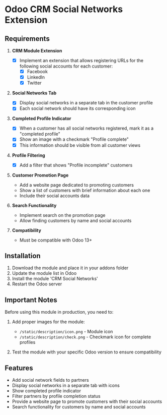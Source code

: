# Odoo CRM Social Networks Extension

## Requirements

1. **CRM Module Extension**
   - [X] Implement an extension that allows registering URLs for the following social accounts for each customer:
     - [X] Facebook
     - [X] LinkedIn
     - [X] Twitter

2. **Social Networks Tab**
   - [X] Display social networks in a separate tab in the customer profile
   - [X] Each social network should have its corresponding icon

3. **Completed Profile Indicator**
   - [X] When a customer has all social networks registered, mark it as a "completed profile"
   - [X] Show an image with a checkmark "Profile complete"
   - [X] This information should be visible from all customer views

4. **Profile Filtering**
   - [X] Add a filter that shows "Profile incomplete" customers

5. **Customer Promotion Page**
   - Add a website page dedicated to promoting customers
   - Show a list of customers with brief information about each one
   - Include their social accounts data

6. **Search Functionality**
   - Implement search on the promotion page
   - Allow finding customers by name and social accounts

7. **Compatibility**
   - Must be compatible with Odoo 13+

## Installation

1. Download the module and place it in your addons folder
2. Update the module list in Odoo
3. Install the module 'CRM Social Networks'
4. Restart the Odoo server

## Important Notes

Before using this module in production, you need to:

1. Add proper images for the module:
   - `/static/description/icon.png` - Module icon
   - `/static/description/check.png` - Checkmark icon for complete profiles

2. Test the module with your specific Odoo version to ensure compatibility

## Features

- Add social network fields to partners
- Display social networks in a separate tab with icons
- Show completed profile indicator
- Filter partners by profile completion status
- Provide a website page to promote customers with their social accounts
- Search functionality for customers by name and social accounts
